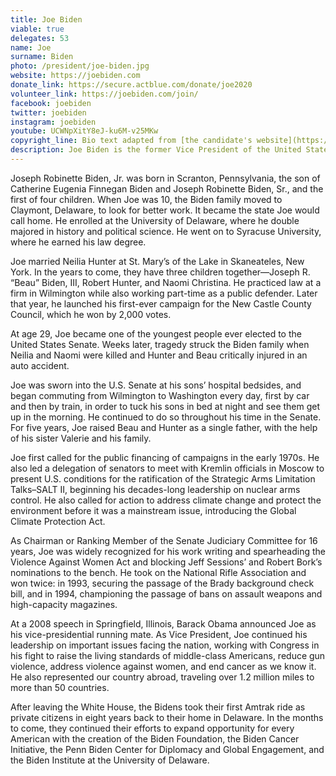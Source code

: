 ```yaml
---
title: Joe Biden
viable: true
delegates: 53
name: Joe
surname: Biden
photo: /president/joe-biden.jpg
website: https://joebiden.com
donate_link: https://secure.actblue.com/donate/joe2020
volunteer_link: https://joebiden.com/join/
facebook: joebiden
twitter: joebiden
instagram: joebiden
youtube: UCWNpXitY8eJ-ku6M-v25MKw
copyright_line: Bio text adapted from [the candidate's website](https://joebiden.com/joes-story/) and may be &copy; 2019 Biden For President.
description: Joe Biden is the former Vice President of the United States and U.S. Senator from Delaware. He's fought to raise the living standards of middle-class Americans, reduce gun violence, address violence against women and support LGBTQ rights.
---
```


Joseph Robinette Biden, Jr. was born in Scranton, Pennsylvania, the son of Catherine Eugenia Finnegan Biden and Joseph Robinette Biden, Sr., and the first of four children. When Joe was 10, the Biden family moved to Claymont, Delaware, to look for better work. It became the state Joe would call home. He enrolled at the University of Delaware, where he double majored in history and political science. He went on to Syracuse University, where he earned his law degree.

Joe married Neilia Hunter at St. Mary’s of the Lake in Skaneateles, New York. In the years to come, they have three children together—Joseph R. “Beau” Biden, III, Robert Hunter, and Naomi Christina. He practiced law at a firm in Wilmington while also working part-time as a public defender. Later that year, he launched his first-ever campaign for the New Castle County Council, which he won by 2,000 votes.

At age 29, Joe became one of the youngest people ever elected to the United States Senate. Weeks later, tragedy struck the Biden family when Neilia and Naomi were killed and Hunter and Beau critically injured in an auto accident.

Joe was sworn into the U.S. Senate at his sons’ hospital bedsides, and began commuting from Wilmington to Washington every day, first by car and then by train, in order to tuck his sons in bed at night and see them get up in the morning. He continued to do so throughout his time in the Senate. For five years, Joe raised Beau and Hunter as a single father, with the help of his sister Valerie and his family.

Joe first called for the public financing of campaigns in the early 1970s. He also led a delegation of senators to meet with Kremlin officials in Moscow to present U.S. conditions for the ratification of the Strategic Arms Limitation Talks–SALT II, beginning his decades-long leadership on nuclear arms control. He also called for action to address climate change and protect the environment before it was a mainstream issue, introducing the Global Climate Protection Act.

As Chairman or Ranking Member of the Senate Judiciary Committee for 16 years, Joe was widely recognized for his work writing and spearheading the Violence Against Women Act and blocking Jeff Sessions’ and Robert Bork’s nominations to the bench. He took on the National Rifle Association and won twice: in 1993, securing the passage of the Brady background check bill, and in 1994, championing the passage of bans on assault weapons and high-capacity magazines.

At a 2008 speech in Springfield, Illinois, Barack Obama announced Joe as his vice-presidential running mate. As Vice President, Joe continued his leadership on important issues facing the nation, working with Congress in his fight to raise the living standards of middle-class Americans, reduce gun violence, address violence against women, and end cancer as we know it. He also represented our country abroad, traveling over 1.2 million miles to more than 50 countries. 

After leaving the White House, the Bidens took their first Amtrak ride as private citizens in eight years back to their home in Delaware. In the months to come, they continued their efforts to expand opportunity for every American with the creation of the Biden Foundation, the Biden Cancer Initiative, the Penn Biden Center for Diplomacy and Global Engagement, and the Biden Institute at the University of Delaware.
